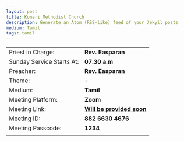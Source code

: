 ```yaml
---
layout: post
title: Komari Methodist Church
description: Generate an Atom (RSS-like) feed of your Jekyll posts
medium: Tamil
tags: tamil
---
```


|  |  |
|--|--|
| Priest in Charge: | **Rev. Easparan** |
| Sunday Service Starts At: | **07.30 a.m** |
| Preacher: | **Rev. Easparan** |
| Theme: | **-** |
| Medium: | **Tamil** |
| Meeting Platform: | **Zoom** |
| Meeting Link: | **[Will be provided  soon]()** |
| Meeting ID: | **882 6630 4676** |
| Meeting Passcode: | **1234** |
|||